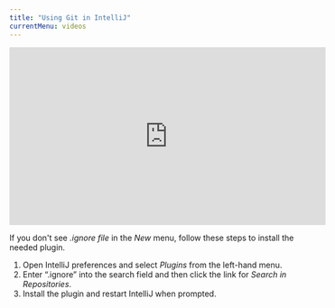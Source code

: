 ```yaml
---
title: "Using Git in IntelliJ"
currentMenu: videos
---
```


<div class="youtube-wrapper"><iframe width="560" height="315" src="https://www.youtube.com/embed/uUzRMOCBorg" frameborder="0" allowfullscreen></iframe></div>

If you don't see *.ignore file* in the *New* menu, follow these steps to install the needed plugin.

1. Open IntelliJ preferences and select *Plugins* from the left-hand menu.
2. Enter “.ignore” into the search field and then click the link for *Search in Repositories*.
3. Install the plugin and restart IntelliJ when prompted.
